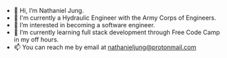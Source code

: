 - 👋 Hi, I’m Nathaniel Jung.
- 🌊 I'm currently a Hydraulic Engineer with the Army Corps of Engineers.
- 👀 I’m interested in becoming a software engineer.
- 🌱 I’m currently learning full stack development through Free Code Camp in my off hours.
- 📫 You can reach me by email at nathanieljung@protonmail.com

<!---
nathanieljung/nathanieljung is a ✨ special ✨ repository because its `README.md` (this file) appears on your GitHub profile.
You can click the Preview link to take a look at your changes.
--->
